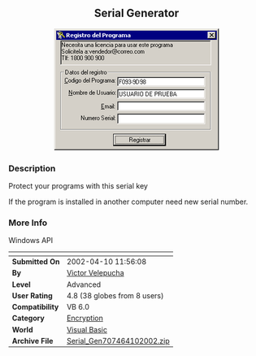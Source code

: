 ﻿<div align="center">

## Serial Generator

<img src="PIC2002491254307905.gif">
</div>

### Description

Protect your programs with this serial key

If the program is installed in another computer need new serial number.
 
### More Info
 
Windows API


<span>             |<span>
---                |---
**Submitted On**   |2002-04-10 11:56:08
**By**             |[Victor Velepucha](https://github.com/Planet-Source-Code/PSCIndex/blob/master/ByAuthor/victor-velepucha.md)
**Level**          |Advanced
**User Rating**    |4.8 (38 globes from 8 users)
**Compatibility**  |VB 6\.0
**Category**       |[Encryption](https://github.com/Planet-Source-Code/PSCIndex/blob/master/ByCategory/encryption__1-48.md)
**World**          |[Visual Basic](https://github.com/Planet-Source-Code/PSCIndex/blob/master/ByWorld/visual-basic.md)
**Archive File**   |[Serial\_Gen707464102002\.zip](https://github.com/Planet-Source-Code/victor-velepucha-serial-generator__1-33633/archive/master.zip)








